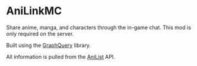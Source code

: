 # AniLinkMC

Share anime, manga, and characters through the in-game chat. This mod is only required on the server.

Built using the [GraphQuery](https://github.com/M36U/GraphQuery) library. 

All information is pulled from the [AniList](https://anilist.co) API.